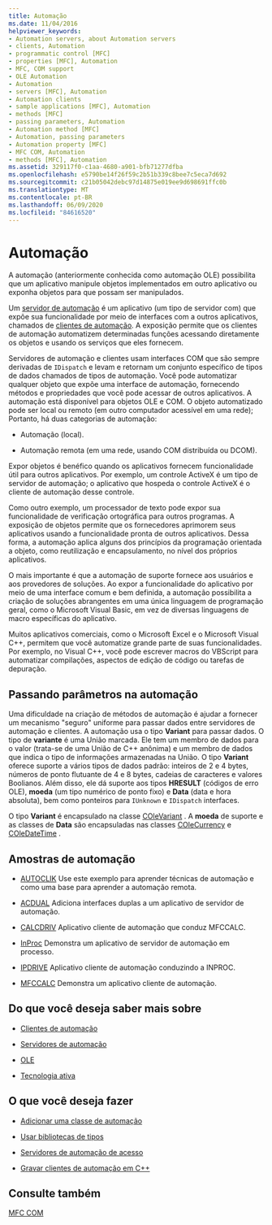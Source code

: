 ```yaml
---
title: Automação
ms.date: 11/04/2016
helpviewer_keywords:
- Automation servers, about Automation servers
- clients, Automation
- programmatic control [MFC]
- properties [MFC], Automation
- MFC, COM support
- OLE Automation
- Automation
- servers [MFC], Automation
- Automation clients
- sample applications [MFC], Automation
- methods [MFC]
- passing parameters, Automation
- Automation method [MFC]
- Automation, passing parameters
- Automation property [MFC]
- MFC COM, Automation
- methods [MFC], Automation
ms.assetid: 329117f0-c1aa-4680-a901-bfb71277dfba
ms.openlocfilehash: e5790be14f26f59c2b51b339c8bee7c5eca7d692
ms.sourcegitcommit: c21b05042debc97d14875e019ee9d698691ffc0b
ms.translationtype: MT
ms.contentlocale: pt-BR
ms.lasthandoff: 06/09/2020
ms.locfileid: "84616520"
---
```

# <a name="automation"></a>Automação

A automação (anteriormente conhecida como automação OLE) possibilita que um aplicativo manipule objetos implementados em outro aplicativo ou exponha objetos para que possam ser manipulados.

Um [servidor de automação](automation-servers.md) é um aplicativo (um tipo de servidor com) que expõe sua funcionalidade por meio de interfaces com a outros aplicativos, chamados de [clientes de automação](automation-clients.md). A exposição permite que os clientes de automação automatizem determinadas funções acessando diretamente os objetos e usando os serviços que eles fornecem.

Servidores de automação e clientes usam interfaces COM que são sempre derivadas de `IDispatch` e levam e retornam um conjunto específico de tipos de dados chamados de tipos de automação. Você pode automatizar qualquer objeto que expõe uma interface de automação, fornecendo métodos e propriedades que você pode acessar de outros aplicativos. A automação está disponível para objetos OLE e COM. O objeto automatizado pode ser local ou remoto (em outro computador acessível em uma rede); Portanto, há duas categorias de automação:

- Automação (local).

- Automação remota (em uma rede, usando COM distribuída ou DCOM).

Expor objetos é benéfico quando os aplicativos fornecem funcionalidade útil para outros aplicativos. Por exemplo, um controle ActiveX é um tipo de servidor de automação; o aplicativo que hospeda o controle ActiveX é o cliente de automação desse controle.

Como outro exemplo, um processador de texto pode expor sua funcionalidade de verificação ortográfica para outros programas. A exposição de objetos permite que os fornecedores aprimorem seus aplicativos usando a funcionalidade pronta de outros aplicativos. Dessa forma, a automação aplica alguns dos princípios da programação orientada a objeto, como reutilização e encapsulamento, no nível dos próprios aplicativos.

O mais importante é que a automação de suporte fornece aos usuários e aos provedores de soluções. Ao expor a funcionalidade do aplicativo por meio de uma interface comum e bem definida, a automação possibilita a criação de soluções abrangentes em uma única linguagem de programação geral, como o Microsoft Visual Basic, em vez de diversas linguagens de macro específicas do aplicativo.

Muitos aplicativos comerciais, como o Microsoft Excel e o Microsoft Visual C++, permitem que você automatize grande parte de suas funcionalidades. Por exemplo, no Visual C++, você pode escrever macros do VBScript para automatizar compilações, aspectos de edição de código ou tarefas de depuração.

## <a name="passing-parameters-in-automation"></a><a name="_core_passing_parameters_in_automation"></a>Passando parâmetros na automação

Uma dificuldade na criação de métodos de automação é ajudar a fornecer um mecanismo "seguro" uniforme para passar dados entre servidores de automação e clientes. A automação usa o tipo **Variant** para passar dados. O tipo de **variante** é uma União marcada. Ele tem um membro de dados para o valor (trata-se de uma União de C++ anônima) e um membro de dados que indica o tipo de informações armazenadas na União. O tipo **Variant** oferece suporte a vários tipos de dados padrão: inteiros de 2 e 4 bytes, números de ponto flutuante de 4 e 8 bytes, cadeias de caracteres e valores Boolianos. Além disso, ele dá suporte aos tipos **HRESULT** (códigos de erro OLE), **moeda** (um tipo numérico de ponto fixo) e **Data** (data e hora absoluta), bem como ponteiros para `IUnknown` e `IDispatch` interfaces.

O tipo **Variant** é encapsulado na classe [COleVariant](reference/colevariant-class.md) . A **moeda** de suporte e as classes de **Data** são encapsuladas nas classes [COleCurrency](reference/colecurrency-class.md) e [COleDateTime](../atl-mfc-shared/reference/coledatetime-class.md) .

## <a name="automation-samples"></a>Amostras de automação

- [AUTOCLIK](../overview/visual-cpp-samples.md) Use este exemplo para aprender técnicas de automação e como uma base para aprender a automação remota.

- [ACDUAL](../overview/visual-cpp-samples.md) Adiciona interfaces duplas a um aplicativo de servidor de automação.

- [CALCDRIV](../overview/visual-cpp-samples.md) Aplicativo cliente de automação que conduz MFCCALC.

- [InProc](../overview/visual-cpp-samples.md) Demonstra um aplicativo de servidor de automação em processo.

- [IPDRIVE](../overview/visual-cpp-samples.md) Aplicativo cliente de automação conduzindo a INPROC.

- [MFCCALC](../overview/visual-cpp-samples.md) Demonstra um aplicativo cliente de automação.

## <a name="what-do-you-want-to-know-more-about"></a>Do que você deseja saber mais sobre

- [Clientes de automação](automation-clients.md)

- [Servidores de automação](automation-servers.md)

- [OLE](ole-in-mfc.md)

- [Tecnologia ativa](mfc-com.md)

## <a name="what-do-you-want-to-do"></a>O que você deseja fazer

- [Adicionar uma classe de automação](automation-servers.md)

- [Usar bibliotecas de tipos](automation-clients-using-type-libraries.md)

- [Servidores de automação de acesso](automation-servers.md)

- [Gravar clientes de automação em C++](automation-clients.md)

## <a name="see-also"></a>Consulte também

[MFC COM](mfc-com.md)
